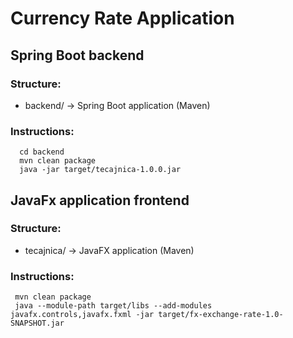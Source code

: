 # Currency Rate Application


## Spring Boot backend

### Structure:
- backend/  -> Spring Boot application (Maven)

### Instructions:
```
  cd backend
  mvn clean package
  java -jar target/tecajnica-1.0.0.jar
```


## JavaFx application frontend

### Structure:
- tecajnica/  -> JavaFX application (Maven)

### Instructions:
```
 mvn clean package
 java --module-path target/libs --add-modules javafx.controls,javafx.fxml -jar target/fx-exchange-rate-1.0-SNAPSHOT.jar
```
